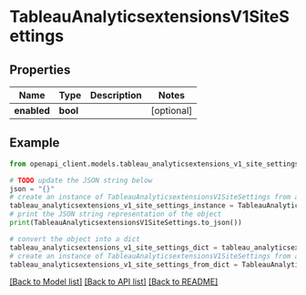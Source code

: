 # TableauAnalyticsextensionsV1SiteSettings


## Properties

Name | Type | Description | Notes
------------ | ------------- | ------------- | -------------
**enabled** | **bool** |  | [optional] 

## Example

```python
from openapi_client.models.tableau_analyticsextensions_v1_site_settings import TableauAnalyticsextensionsV1SiteSettings

# TODO update the JSON string below
json = "{}"
# create an instance of TableauAnalyticsextensionsV1SiteSettings from a JSON string
tableau_analyticsextensions_v1_site_settings_instance = TableauAnalyticsextensionsV1SiteSettings.from_json(json)
# print the JSON string representation of the object
print(TableauAnalyticsextensionsV1SiteSettings.to_json())

# convert the object into a dict
tableau_analyticsextensions_v1_site_settings_dict = tableau_analyticsextensions_v1_site_settings_instance.to_dict()
# create an instance of TableauAnalyticsextensionsV1SiteSettings from a dict
tableau_analyticsextensions_v1_site_settings_from_dict = TableauAnalyticsextensionsV1SiteSettings.from_dict(tableau_analyticsextensions_v1_site_settings_dict)
```
[[Back to Model list]](../README.md#documentation-for-models) [[Back to API list]](../README.md#documentation-for-api-endpoints) [[Back to README]](../README.md)


